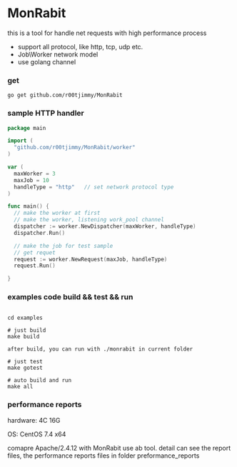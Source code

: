 MonRabit
============================

this is a tool for handle net requests with high performance process

- support all protocol, like http, tcp, udp etc.
- Job\Worker network model
- use golang channel


### get

```
go get github.com/r00tjimmy/MonRabit

```


### sample HTTP handler

```go
package main

import (
  "github.com/r00tjimmy/MonRabit/worker"
)

var (
  maxWorker = 3
  maxJob = 10
  handleType = "http"   // set network protocol type
)

func main() {
  // make the worker at first
  // make the worker, listening work_pool channel
  dispatcher := worker.NewDispatcher(maxWorker, handleType)
  dispatcher.Run()

  // make the job for test sample
  // get requet
  request := worker.NewRequest(maxJob, handleType)
  request.Run()

}

```


### examples code build && test && run


```shell

cd examples

# just build
make build

after build, you can run with ./monrabit in current folder

# just test
make gotest

# auto build and run 
make all

```


### performance reports

hardware:        4C 16G

OS:                    CentOS 7.4 x64

comapre  Apache/2.4.12 with  MonRabit  use ab tool. detail can see the report files, the performance reports files in folder preformance_reports




